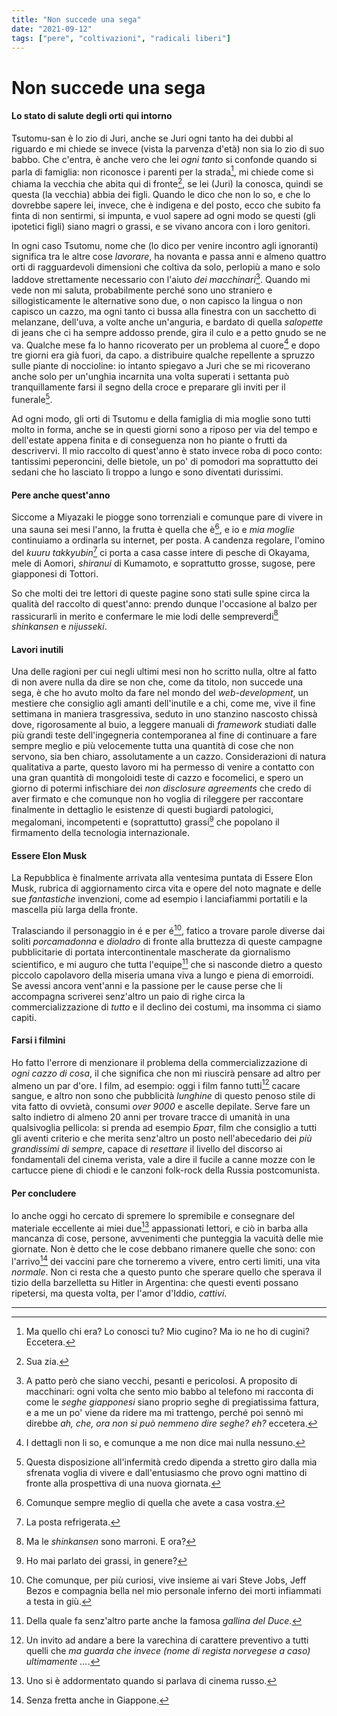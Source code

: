 ```yaml
---
title: "Non succede una sega"
date: "2021-09-12"
tags: ["pere", "coltivazioni", "radicali liberi"]
---
```


# Non succede una sega

#### Lo stato di salute degli orti qui intorno

Tsutomu-san è lo zio di Juri, anche se Juri ogni tanto ha dei dubbi al riguardo e mi chiede se invece (vista la parvenza d'età) non sia lo zio di suo babbo. Che c'entra, è anche vero che lei _ogni tanto_ si confonde quando si parla di famiglia: non riconosce i parenti per la strada[^1], mi chiede come si chiama la vecchia che abita qui di fronte[^2], se lei (Juri) la conosca, quindi se questa (la vecchia) abbia dei figli. Quando le dico che non lo so, e che lo dovrebbe sapere lei, invece, che è indigena e del posto, ecco che subito fa finta di non sentirmi, si impunta, e vuol sapere ad ogni modo se questi (gli ipotetici figli) siano magri o grassi, e se vivano ancora con i loro genitori. 

In ogni caso Tsutomu, nome che (lo dico per venire incontro agli ignoranti) significa tra le altre cose _lavorare_, ha novanta e passa anni e almeno quattro orti di ragguardevoli dimensioni che coltiva da solo, perlopiù a mano e solo laddove strettamente necessario con l'aiuto _dei macchinari_[^3]. Quando mi vede non mi saluta, probabilmente perché sono uno straniero e sillogisticamente le alternative sono due, o non capisco la lingua o non capisco un cazzo, ma ogni tanto ci bussa alla finestra con un sacchetto di melanzane, dell'uva, a volte anche un'anguria, e bardato di quella _salopette_ di jeans che ci ha sempre addosso prende, gira il culo e a petto gnudo se ne va. Qualche mese fa lo hanno ricoverato per un problema al cuore[^4] e dopo tre giorni era già fuori, da capo. a distribuire qualche repellente a spruzzo sulle piante di noccioline: io intanto spiegavo a Juri che se mi ricoverano anche solo per un'unghia incarnita una volta superati i settanta può tranquillamente farsi il segno della croce e preparare gli inviti per il funerale[^5].

Ad ogni modo, gli orti di Tsutomu e della famiglia di mia moglie sono tutti molto in forma, anche se in questi giorni sono a riposo per via del tempo e dell'estate appena finita e di conseguenza non ho piante o frutti da descrivervi. Il mio raccolto di quest'anno è stato invece roba di poco conto: tantissimi peperoncini, delle bietole, un po' di pomodori ma soprattutto dei sedani che ho lasciato lì troppo a lungo e sono diventati durissimi.

#### Pere anche quest'anno

Siccome a Miyazaki le piogge sono torrenziali e comunque pare di vivere in una sauna sei mesi l'anno, la frutta è quella che è[^6], e io e _mia moglie_ continuiamo a ordinarla su internet, per posta. A candenza regolare, l'omino del _kuuru takkyubin_[^7] ci porta a casa casse intere di pesche di Okayama, mele di Aomori, _shiranui_ di Kumamoto, e soprattutto grosse, sugose, pere giapponesi di Tottori. 

So che molti dei tre lettori di queste pagine sono stati sulle spine circa la qualità del raccolto di quest'anno: prendo dunque l'occasione al balzo per rassicurarli in merito e confermare le mie lodi delle sempreverdi[^8] _shinkansen_ e _nijusseki_.

#### Lavori inutili

Una delle ragioni per cui negli ultimi mesi non ho scritto nulla, oltre al fatto di non avere nulla da dire se non che, come da titolo, non succede una sega, è che ho avuto molto da fare nel mondo del _web-development_, un mestiere che consiglio agli amanti dell'inutile e a chi, come me, vive il fine settimana in maniera trasgressiva, seduto in uno stanzino nascosto chissà dove, rigorosamente al buio, a leggere manuali di _framework_ studiati dalle più grandi teste dell'ingegneria contemporanea al fine di continuare a fare sempre meglio e più velocemente tutta una quantità di cose che non servono, sia ben chiaro, assolutamente a un cazzo. 
Considerazioni di natura qualitativa a parte, questo lavoro mi ha permesso di venire a contatto con una gran quantità di mongoloidi teste di cazzo e focomelici, e spero un giorno di potermi infischiare dei _non disclosure agreements_ che credo di aver firmato e che comunque non ho voglia di rileggere per raccontare finalmente in dettaglio le esistenze di questi bugiardi patologici, megalomani, incompetenti e (soprattutto) grassi[^9] che popolano il firmamento della tecnologia internazionale.

#### Essere Elon Musk

La Repubblica è finalmente arrivata alla ventesima puntata di Essere Elon Musk, rubrica di aggiornamento circa vita e opere del noto magnate e delle sue _fantastiche_ invenzioni, come ad esempio i lanciafiammi portatili e la mascella più larga della fronte. 

Tralasciando il personaggio in é e per é[^10], fatico a trovare parole diverse dai soliti _porcamadonna_ e _dioladro_ di fronte alla bruttezza di queste campagne pubblicitarie di portata intercontinentale mascherate da giornalismo scientifico, e mi auguro che tutta l'equipe[^11] che si nasconde dietro a questo piccolo capolavoro della miseria umana viva a lungo e piena di emorroidi. Se avessi ancora vent'anni e la passione per le cause perse che li accompagna scriverei senz'altro un paio di righe circa la commercializzazione di _tutto_ e il declino dei costumi, ma insomma ci siamo capiti.

#### Farsi i filmini

Ho fatto l'errore di menzionare il problema della commercializzazione di _ogni cazzo di cosa_, il che significa che non mi riuscirà pensare ad altro per almeno un par d'ore. I film, ad esempio: oggi i film fanno tutti[^12] cacare sangue, e altro non sono che pubblicità _lunghine_ di questo penoso stile di vita fatto di ovvietà, consumi _over 9000_ e ascelle depilate. Serve fare un salto indietro di almeno 20 anni per trovare tracce di umanità in una qualsivoglia pellicola: si prenda ad esempio _Брат_, film che consiglio a tutti gli aventi criterio e che merita senz'altro un posto nell'abecedario dei _più grandissimi di sempre_, capace di _resettare_ il livello del discorso ai fondamentali del cinema verista, vale a dire il fucile a canne mozze con le cartucce piene di chiodi e le canzoni folk-rock della Russia postcomunista.

#### Per concludere

Io anche oggi ho cercato di spremere lo spremibile e consegnare del materiale eccellente ai miei due[^13] appassionati lettori, e ciò in barba alla mancanza di cose, persone, avvenimenti che punteggia la vacuità delle mie giornate. Non è detto che le cose debbano rimanere quelle che sono: con l'arrivo[^14] dei vaccini pare che torneremo a vivere, entro certi limiti, una vita _normale_. Non ci resta che a questo punto che sperare quello che sperava il tizio della barzelletta su Hitler in Argentina: che questi eventi possano ripetersi, ma questa volta, per l'amor d'Iddio, _cattivi_.

___

[^1]: Ma quello chi era? Lo conosci tu? Mio cugino? Ma io ne ho di cugini? Eccetera.
[^2]: Sua zia.
[^3]: A patto però che siano vecchi, pesanti e pericolosi. A proposito di macchinari: ogni volta che sento mio babbo al telefono mi racconta di come le _seghe giapponesi_ siano proprio seghe di pregiatissima fattura, e a me un po' viene da ridere ma mi trattengo, perché poi sennò mi direbbe _ah, che, ora non si può nemmeno dire seghe? eh?_ eccetera.
[^4]: I dettagli non li so, e comunque a me non dice mai nulla nessuno.
[^5]: Questa disposizione all'infermità credo dipenda a stretto giro dalla mia sfrenata voglia di vivere e dall'entusiasmo che provo ogni mattino di fronte alla prospettiva di una nuova giornata.
[^6]: Comunque sempre meglio di quella che avete a casa vostra.
[^7]: La posta refrigerata.
[^8]: Ma le _shinkansen_ sono marroni. E ora?
[^9]: Ho mai parlato dei grassi, in genere? 
[^10]: Che comunque, per più curiosi, vive insieme ai vari Steve Jobs, Jeff Bezos e compagnia bella nel mio personale inferno dei morti infiammati a testa in giù.
[^11]: Della quale fa senz'altro parte anche la famosa _gallina del Duce_.
[^12]: Un invito ad andare a bere la varechina di carattere preventivo a tutti quelli che _ma guarda che invece (nome di regista norvegese a caso) ultimamente ..._.
[^13]: Uno si è addormentato quando si parlava di cinema russo.
[^14]: Senza fretta anche in Giappone.